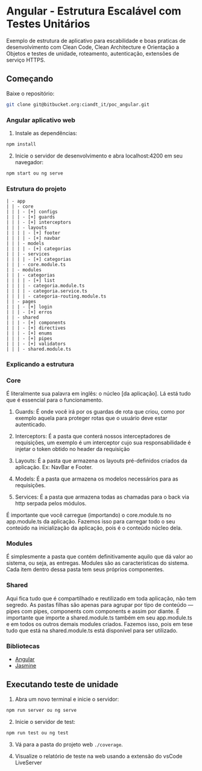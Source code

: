 # Angular - Estrutura Escalável com Testes Unitários

Exemplo de estrutura de aplicativo para escabilidade e boas praticas de desenvolvimento com Clean Code, Clean Architecture e Orientação a Objetos e testes de unidade, roteamento, autenticação, extensões de serviço HTTPS.
## Começando

Baixe o repositório:

```bash
git clone git@bitbucket.org:ciandt_it/poc_angular.git
```

### Angular aplicativo web

1. Instale as dependências:

```bash
npm install
```

2. Inicie o servidor de desenvolvimento e abra localhost:4200 em seu navegador:

```bash
npm start ou ng serve
```

### Estrutura do projeto

````
| - app
| | - core
| | | - [+] configs
| | | - [+] guards
| | | - [+] interceptors
| | | - layouts
| | | | - [+] footer
| | | | - [+] navbar
| | | - models
| | | | - [+] categorias
| | | - services
| | | | - [+] categorias
| | | - core.module.ts
| | - modules
| | | - categorias
| | | | - [+] list
| | | | - categoria.module.ts
| | | | - categoria.service.ts
| | | | - categoria-routing.module.ts
| | - pages
| | | - [+] login
| | | - [+] erros
| | - shared
| | | - [+] components
| | | - [+] directives
| | | - [+] enums
| | | - [+] pipes
| | | - [+] validators
| | | - shared.module.ts
````
### Explicando a estrutura

### Core

É literalmente sua palavra em inglês: o núcleo [da aplicação]. Lá está tudo que é essencial para o funcionamento.

1. Guards: É onde você irá por os guardas de rota que criou, como por exemplo aquela para proteger rotas que o usuário deve estar autenticado.

2. Interceptors: É a pasta que conterá nossos interceptadores de requisições, um exemplo é um interceptor cujo sua responsabilidade é injetar o token obtido no header da requisição

3. Layouts: É a pasta que armazena os layouts pré-definidos criados da aplicação. Ex: NavBar e Footer.

4. Models: É a pasta que armazena os modelos necessários para as requisições.

5. Services: É a pasta que armazena todas as chamadas para o back via http serpada pelos módulos.

É importante que você carregue (importando) o core.module.ts no app.module.ts da aplicação. Fazemos isso para carregar todo o seu conteúdo na inicialização da aplicação, pois é o conteúdo núcleo dela.

### Modules

É simplesmente a pasta que contém definitivamente aquilo que dá valor ao sistema, ou seja, as entregas. Modules são as características do sistema.
Cada item dentro dessa pasta tem seus próprios componentes.

### Shared
Aqui fica tudo que é compartilhado e reutilizado em toda aplicação, não tem segredo.
As pastas filhas são apenas para agrupar por tipo de conteúdo — pipes com pipes, components com components e assim por diante.
É importante que importe a shared.module.ts também em seu app.module.ts e em todos os outros demais modules criados. Fazemos isso, pois em tese tudo que está na shared.module.ts está disponível para ser utilizado.

### Bibliotecas

- [Angular](https://angular.io)
- [Jasmine](https://jasmine.github.io)

## Executando teste de unidade

1. Abra um novo terminal e inicie o servidor:

```bash
npm run server ou ng serve
```

2. Inicie o servidor de test:

```bash
npm run test ou ng test
```

3. Vá para a pasta do projeto web `./coverage`.

4. Visualize o relatório de teste na web usando a extensão do vsCode LiveServer
